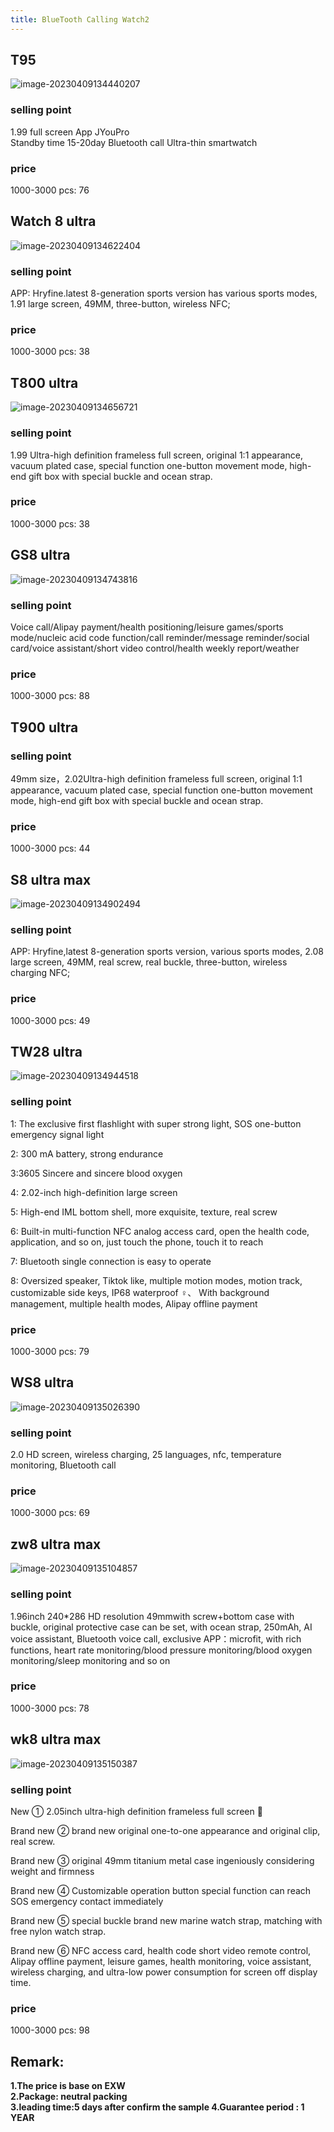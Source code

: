 ```yaml
---
title: BlueTooth Calling Watch2
---
```


## T95

![image-20230409134440207](https://s1.vika.cn/space/2023/04/09/efcb01476ef04f2895b338348833a692)



### selling point

1.99 full screen 
App JYouPro  
Standby time 15-20day
Bluetooth call 
Ultra-thin smartwatch



### price

1000-3000 pcs: 76



## Watch 8 ultra

![image-20230409134622404](https://s1.vika.cn/space/2023/04/09/ba94d994949845e4a4d39e6fe7a418be)



### selling point

APP: Hryfine.latest 8-generation sports version has various sports modes, 1.91 large screen, 49MM, three-button, wireless NFC;



### price

1000-3000 pcs: 38



## T800 ultra

![image-20230409134656721](https://s1.vika.cn/space/2023/04/09/8963482224c14f20a56248d7f79e016e)



### selling point

1.99 Ultra-high definition frameless full screen, original 1:1 appearance, vacuum plated case, special function one-button movement mode, high-end gift box with special buckle and ocean strap.



### price

1000-3000 pcs: 38



## GS8 ultra

![image-20230409134743816](https://s1.vika.cn/space/2023/04/09/95b33e48b9254fbda7fe0e349daa2a17)



### selling point

Voice call/Alipay payment/health positioning/leisure games/sports mode/nucleic acid code function/call reminder/message reminder/social card/voice assistant/short video control/health weekly report/weather



### price

1000-3000 pcs: 88



## T900 ultra

### selling point

49mm size，2.02Ultra-high definition frameless full screen, original 1:1 appearance, vacuum plated case, special function one-button movement mode, high-end gift box with special buckle and ocean strap.



### price

1000-3000 pcs: 44



## S8 ultra max

![image-20230409134902494](https://s1.vika.cn/space/2023/04/09/a8f7b9a8a85f4b6ba75b7c791f61e4e7)



### selling point

APP: Hryfine,latest 8-generation sports version, various sports modes, 2.08 large screen, 49MM, real screw, real buckle, three-button, wireless charging NFC;



### price

1000-3000 pcs: 49



## TW28 ultra

![image-20230409134944518](C:\Users\帅哥\AppData\Roaming\Typora\typora-user-images\image-20230409134944518.png)



### selling point

1: The exclusive first flashlight with super strong light, SOS one-button emergency signal light

2: 300 mA battery, strong endurance

3:3605 Sincere and sincere blood oxygen

4: 2.02-inch high-definition large screen

5: High-end IML bottom shell, more exquisite, texture, real screw

6: Built-in multi-function NFC analog access card, open the health code, application, and so on, just touch the phone, touch it to reach

7: Bluetooth single connection is easy to operate

8: Oversized speaker, Tiktok like, multiple motion modes, motion track, customizable side keys, IP68 waterproof ♀️、 With background management, multiple health modes, Alipay offline payment



### price

1000-3000 pcs: 79



## WS8 ultra

![image-20230409135026390](https://s1.vika.cn/space/2023/04/09/af4a87f9051a4d08b2aa9df16abb3fd0)



### selling point

2.0 HD screen, wireless charging, 25 languages, nfc, temperature monitoring, Bluetooth call



### price

1000-3000 pcs: 69



## zw8 ultra max

![image-20230409135104857](https://s1.vika.cn/space/2023/04/09/17ebaf9c45774790858ac2161259fc1b)



### selling point

1.96inch  240*286 HD resolution
49mmwith screw+bottom case with buckle, original protective case can be set, with ocean strap, 250mAh, AI voice assistant, Bluetooth voice call, exclusive APP：microfit, with rich functions, heart rate monitoring/blood pressure monitoring/blood oxygen monitoring/sleep monitoring and so on



### price

1000-3000 pcs: 78



## wk8 ultra max

![image-20230409135150387](https://s1.vika.cn/space/2023/04/09/16e5ebe9e95a49a6886376ea19981678)



### selling point

New ① 2.05inch ultra-high definition frameless full screen 🥇

Brand new ② brand new original one-to-one appearance and original clip, real screw.

Brand new ③ original 49mm titanium metal case ingeniously considering weight and firmness

Brand new ④ Customizable operation button special function can reach SOS emergency contact immediately

Brand new ⑤ special buckle brand new marine watch strap, matching with free nylon watch strap.

Brand new ⑥ NFC access card, health code short video remote control, Alipay offline payment, leisure games, health monitoring, voice assistant, wireless charging, and ultra-low power consumption for screen off display time.



### price

1000-3000 pcs: 98



## **Remark**:				

**1.The price is base on EXW**					
**2.Package: neutral packing**				
**3.leading time:5 days after confirm the sample				4.Guarantee period : 1 YEAR**		